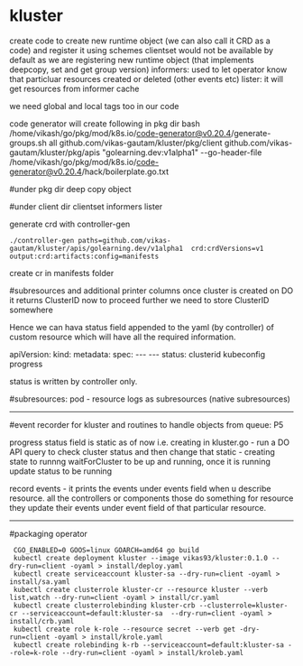 # kluster
create code to create new runtime object (we can also call it CRD as a code) and register it using schemes
clientset would not be available by default as we are registering new runtime object (that implements deepcopy, set and get group version)
informers: used to let operator know that particluar resources created or deleted (other events etc)
lister: it will get resources from informer cache

we need global and local tags too in our code

code generator will create following in pkg dir
bash /home/vikash/go/pkg/mod/k8s.io/code-generator@v0.20.4/generate-groups.sh all github.com/vikas-gautam/kluster/pkg/client  github.com/vikas-gautam/kluster/pkg/apis "golearning.dev:v1alpha1" --go-header-file /home/vikash/go/pkg/mod/k8s.io/code-generator@v0.20.4/hack/boilerplate.go.txt

#under pkg dir
deep copy object

#under client dir
clientset
informers
lister

generate crd with controller-gen

```
./controller-gen paths=github.com/vikas-gautam/kluster/apis/golearning.dev/v1alpha1  crd:crdVersions=v1 output:crd:artifacts:config=manifests 
```
create cr in manifests folder

#subresources and additional printer columns 
once cluster is created on DO it returns ClusterID
now to proceed further we need to store ClusterID somewhere

Hence we can hava status field appended to the yaml (by controller) of custom resource which 
will have all the required information.

apiVersion:
kind:
metadata:
spec:
    ---
    ---
status:
    clusterid
    kubeconfig
    progress

status is written by controller only.


#subresources:
pod - resource
logs as subresources (native subresources)

------------------------------------------------------------------------------------------------

#event recorder for kluster and routines to handle objects from queue: P5

progress status field is static as of now i.e. creating
in kluster.go - run a DO API query to check cluster status and then change that static - creating state to runnng
waitForCluster to be up and running, once it is running update status to be running

record events - it prints the events under events field when u describe resource.
all the controllers or components those do something for resource they update their events under
event field of that particular resource.

-------------------------------------------------------------------------------------------------
#packaging operator

```
 CGO_ENABLED=0 GOOS=linux GOARCH=amd64 go build    
 kubectl create deployment kluster --image vikas93/kluster:0.1.0 --dry-run=client -oyaml > install/deploy.yaml
 kubectl create serviceaccount kluster-sa --dry-run=client -oyaml > install/sa.yaml
 kubectl create clusterrole kluster-cr --resource kluster --verb list,watch --dry-run=client -oyaml > install/cr.yaml
 kubectl create clusterrolebinding kluster-crb --clusterrole=kluster-cr --serviceaccount=default:kluster-sa  --dry-run=client -oyaml > install/crb.yaml
 kubectl create role k-role --resource secret --verb get -dry-run=client -oyaml > install/krole.yaml
 kubectl create rolebinding k-rb --serviceaccount=default:kluster-sa --role=k-role --dry-run=client -oyaml > install/kroleb.yaml

```





